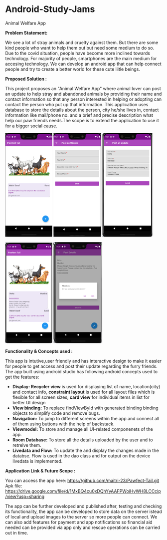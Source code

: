 # Android-Study-Jams

Animal Welfare App

<b> Problem Statement: </b>

We see a lot of stray animals and cruelty against them. But there are some kind people who want to help them out but need some medium to do so. Due to the covid situation, people have become more inclined towards technology. For majority of people, smartphones are the main medium for accesing technology. We can develop an android app that can help connect people and try to create a better world for these cute liitle beings.

<b> Proposed Solution : </b>

This project proposes an "Animal Welfare App" where animal lover can post an update to help stray and abandoned animals by providing their name and contact information so that any person interested in helping or adopting can contact the person who put up that information. This application uses database to store the details about the person, city he/she lives in, contact information like mail/phone no. and a brief and precise description what help our paw friends needs.The scope is to extend the application to use it for a bigger social cause.

<p float="left">
<img src="AppSS/Im1.png" width=30%> 
<img src="AppSS/Im2.png" width=30.4%>
<img src="AppSS/Im3.png" width=31.7%>
</p>
<p float="left">
<img src="AppSS/Im4.png" width=30%>
<img src="AppSS/Im5.png" width=30.5%>
</p>

<!-- ![im1](AppSS/Im1.png)
![im2](AppSS/Im2.png)
![im3](AppSS/Im3.png)
![im4](AppSS/Im4.png)
![im5](AppSS/Im5.png) -->

<b> Functionality & Concepts used : </b>

This app is intutive,user friendly and has interactive design to make it easier for people to get access and post their update regarding the furry friends. The app built using android studio has following android concepts used to get the features:
- <b>Display: Recycler view</b> is used for displaying list of name, location(city) and contact info, <b>constraint layout</b> is used for all layout files which is flexible for all screen sizes, <b>card view</b> for individual items in list for better UI design 
- <b>View binding:</b> To replace findViewById with generated binding binding objects to simplify code and remove bugs. 
- <b>Navigation:</b> To jump to different screens within the app and connect all of them using buttons with the help of backstack.
- <b>Viewmodel:</b> To store and manage all UI-related componenets of the app.
- <b>Room Database:</b> To store all the details uploaded by the user and to retreive them.
- <b>Livedata and Flow:</b> To update the and display the changes made in the databse. Flow is used in the dao class and for output on the device livedata is implemented.

<b> Application Link & Future Scope : </b>

You can access the app here: https://github.com/maitri-23/Pawfect-Tail.git
Apk file: https://drive.google.com/file/d/1MxBQ4cu0xDQhYyAAFPWoiHvWH8LCCcip/view?usp=sharing

The app can be further developed and published after, testing and checking its functionality, the app can be developed to store data on the server istead of local and upload images to the server so more people can connect. We can also add features for payment and app notifications so financial aid needed can be provided via app only and rescue operations can be carried out in time. 
